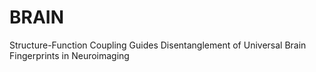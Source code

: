 # BRAIN
Structure-Function Coupling Guides  Disentanglement of Universal Brain Fingerprints  in Neuroimaging
